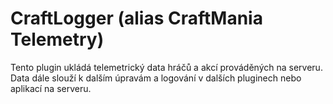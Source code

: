 # CraftLogger (alias CraftMania Telemetry)

Tento plugin ukládá telemetrický data hráčů a akcí prováděných na serveru. Data dále slouží k dalším úpravám
a logování v dalších pluginech nebo aplikací na serveru.
